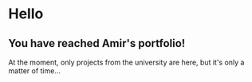 # Hello
## You have reached Amir's portfolio!
At the moment, only projects from the university are here, but it's only a matter of time...
